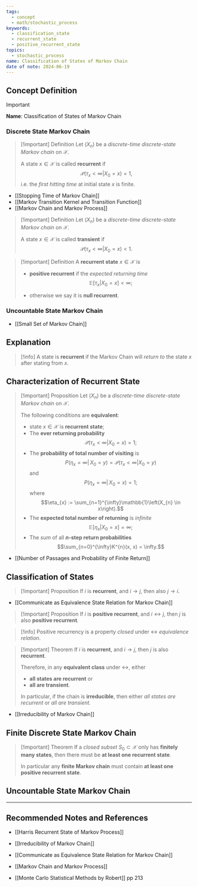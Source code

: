```yaml
---
tags:
  - concept
  - math/stochastic_process
keywords:
  - classification_state
  - recurrent_state
  - positive_recurrent_state
topics:
  - stochastic_process
name: Classification of States of Markov Chain
date of note: 2024-06-19
---
```


## Concept Definition

>[!important]
>**Name**: Classification of States of Markov Chain

### Discrete State Markov Chain

>[!important] Definition
>Let $(X_{n})$ be a *discrete-time discrete-state Markov chain* on $\mathcal{X}$.
>
>A state $x \in \mathcal{X}$ is called  **recurrent** if $$\mathcal{P}( \tau_{x} < \infty | X_{0} = x) = 1,$$ i.e. the *first hitting time*  at initial state $x$ is finite.

- [[Stopping Time of Markov Chain]]
- [[Markov Transition Kernel and Transition Function]]
- [[Markov Chain and Markov Process]]

>[!important] Definition
>Let $(X_{n})$ be a *discrete-time discrete-state Markov chain* on $\mathcal{X}$.
>
>A state $x \in \mathcal{X}$ is called  **transient** if $$\mathcal{P}( \tau_{x} < \infty | X_{0} = x) < 1.$$



>[!important] Definition
>A **recurrent state** $x\in \mathcal{X}$ is 
>- **positive recurrent** if the *expected returning time* $$\mathbb{E}\left[  \tau_{x} | X_0 = x \right] < \infty;$$
>
>- otherwise we say it is **null recurrent**.

### Uncountable State Markov Chain



- [[Small Set of Markov Chain]]

## Explanation

>[!info]
>A state is **recurrent** if the Markov Chain will *return to* the state $x$ after stating from $x$.

## Characterization of Recurrent State

>[!important] Proposition
>Let $(X_{n})$ be a *discrete-time discrete-state Markov chain* on $\mathcal{X}$.
>
>The following conditions are **equivalent**:
>
>-  state $x\in \mathcal{X}$ is **recurrent state**;
>- The **ever returning probability** $$\mathcal{P}\left(\tau_{x} < \infty | X_{0}= x\right) = 1;$$
>- The **probability of total number of visiting** is $$P(\eta_{x} = \infty |\, X_{0} = y) = \mathcal{P}\left(\tau_{x} < \infty | X_{0}= y\right)$$ and $$P(\eta_{x} = \infty |\, X_{0} = x) = 1;$$ where $$\eta_{x} := \sum_{n=1}^{\infty}\mathbb{1}\left(X_{n} \in x\right).$$
>- The **expected total number of returning** is *infinite* $$\mathbb{E}\left[\eta_{x} | X_{0}= x\right] = \infty;$$ 
>- The *sum* of all **$n$-step return probabilities** $$\sum_{n=0}^{\infty}K^{n}(x, x) = \infty.$$
>

- [[Number of Passages and Probability of Finite Return]]

## Classification of States

>[!important] Proposition
>If $i$ is **recurrent**, and $i \rightarrow j$, then also $j \rightarrow i$.

- [[Communicate as Equivalence State Relation for Markov Chain]]

>[!important] Proposition
>If $i$ is **positive recurrent**, and $i \leftrightarrow j$, then $j$ is also **positive recurrent**.

>[!info]
>Positive recurrency is a property *closed* under $\leftrightarrow$ *equivalence relation*.

>[!important] Theorem
>If $i$ is **recurrent**, and $i \rightarrow j$, then $j$ is also **recurrent**. 
>
>Therefore, in any **equivalent class** under $\leftrightarrow$,  either 
>- **all states are recurrent** or 
>- **all are transient**. 
>  
>In particular, if the chain is **irreducible**, then either *all states are recurrent* or *all are transient.*

- [[Irreducibility of Markov Chain]]

## Finite Discrete State Markov Chain

>[!important] Theorem
>If a *closed subset* $S_0 \subset \mathcal{X}$ only has **finitely many states**, then there must be **at least one recurrent state**. 
>
>In particular any **finite Markov chain** must contain **at least one positive recurrent state**. 

## Uncountable State Markov Chain





-----------
##  Recommended Notes and References

- [[Harris Recurrent State of Markov Process]]
- [[Irreducibility of Markov Chain]]

- [[Communicate as Equivalence State Relation for Markov Chain]]
- [[Markov Chain and Markov Process]]

- [[Monte Carlo Statistical Methods by Robert]] pp 213